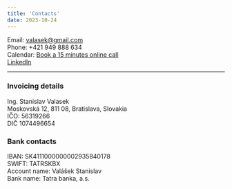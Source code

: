 ```yaml
---
title: 'Contacts'
date: 2023-10-24
---
```


Email: valasek@gmail.com<br/>
Phone: +421 949 888 634<br/>
Calendar: [Book a 15 minutes online call](https://calendar.app.google/fNxKmJxX3D3HStkb9)<br/>
[LinkedIn](https://www.linkedin.com/in/stanislavvalasek/)

---

### Invoicing details

Ing. Stanislav Valasek<br/>
Moskovská 12, 811 08, Bratislava, Slovakia<br/>
IČO: 56319266<br/>
DIČ 1074496654

### Bank contacts

IBAN: SK4111000000002935840178<br/>
SWIFT: TATRSKBX<br/>
Account name: Valášek Stanislav<br/>
Bank name: Tatra banka, a.s.
